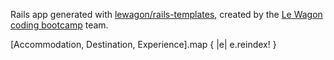 Rails app generated with [lewagon/rails-templates](https://github.com/lewagon/rails-templates), created by the [Le Wagon coding bootcamp](https://www.lewagon.com) team.

[Accommodation, Destination, Experience].map { |e| e.reindex! }
